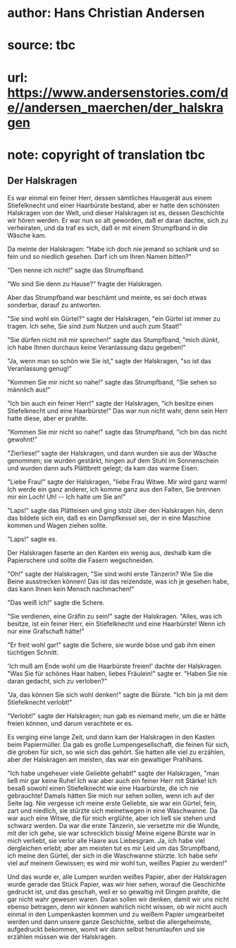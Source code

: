 # author: Hans Christian Andersen
# source: tbc
# url: https://www.andersenstories.com/de//andersen_maerchen/der_halskragen
# note: copyright of translation tbc

## Der Halskragen 

Es war einmal ein feiner Herr, dessen sämtliches Hausgerät aus einem
Stiefelknecht und einer Haarbürste bestand, aber er hatte den schönsten
Halskragen von der Welt, und dieser Halskragen ist es, dessen Geschichte
wir hören werden. Er war nun so alt geworden, daß er daran dachte, sich
zu verheiraten, und da traf es sich, daß er mit einem Strumpfband in die
Wäsche kam.

Da meinte der Halskragen: "Habe ich doch nie jemand so schlank und so
fein und so niedlich gesehen. Darf ich um Ihren Namen bitten?"

"Den nenne ich nicht!" sagte das Strumpfband.

"Wo sind Sie denn zu Hause?" fragte der Halskragen.

Aber das Strumpfband war beschämt und meinte, es sei doch etwas
sonderbar, darauf zu antworten.

"Sie sind wohl ein Gürtel?" sagte der Halskragen, "ein Gürtel ist
immer zu tragen. Ich sehe, Sie sind zum Nutzen und auch zum Staat!"

"Sie dürfen nicht mit mir sprechen!" sagte das Stumpfband, "mich
dünkt, ich habe Ihnen durchaus keine Veranlassung dazu gegeben!"

"Ja, wenn man so schön wie Sie ist," sagte der Halskragen, "so ist
das Veranlassung genug!"

"Kommen Sie mir nicht so nahe!" sagte das Strumpfband, "Sie sehen so
männlich aus!"

"Ich bin auch ein feiner Herr!" sagte der Halskragen, "ich besitze
einen Stiefelknecht und eine Haarbürste!" Das war nun nicht wahr, denn
sein Herr hatte diese, aber er prahlte.

"Kommen Sie mir nicht so nahe!" sagte das Strumpfband, "ich bin das
nicht gewohnt!"

"Zierliese!" sagte der Halskragen, und dann wurden sie aus der Wäsche
genommen; sie wurden gestärkt, hingen auf dem Stuhl im Sonnenschein und
wurden dann aufs Plättbrett gelegt; da kam das warme Eisen.

"Liebe Frau!" sagte der Halskragen, "liebe Frau Witwe. Mir wird ganz
warm! Ich werde ein ganz anderer, ich komme ganz aus den Falten, Sie
brennen mir ein Loch! Uh! -- Ich halte um Sie an!"

"Laps!" sagte das Plätteisen und ging stolz über den Halskragen hin,
denn das bildete sich ein, daß es ein Dampfkessel sei, der in eine
Maschine kommen und Wagen ziehen sollte.

"Laps!" sagte es.

Der Halskragen faserte an den Kanten ein wenig aus, deshalb kam die
Papierschere und sollte die Fasern wegschneiden.

"Oh!" sagte der Halskragen, "Sie sind wohl erste Tänzerin? Wie Sie
die Beine ausstrecken können! Das ist das reizendste, was ich je gesehen
habe, das kann Ihnen kein Mensch nachmachen!"

"Das weiß ich!" sagte die Schere.

"Sie verdienen, eine Gräfin zu sein!" sagte der Halskragen. "Alles,
was ich besitze, ist ein feiner Herr, ein Stiefelknecht und eine
Haarbürste! Wenn ich nur eine Grafschaft hätte!"

"Er freit wohl gar!" sagte die Schere, sie wurde böse und gab ihm
einen tüchtigen Schnitt.

'Ich muß am Ende wohl um die Haarbürste freien!' dachte der
Halskragen. "Was Sie für schönes Haar haben, liebes Fräulein!" sagte
er. "Haben Sie nie daran gedacht, sich zu verloben?"

"Ja, das können Sie sich wohl denken!" sagte die Bürste. "Ich bin ja
mit dem Stiefelknecht verlobt!"

"Verlobt!" sagte der Halskragen; nun gab es niemand mehr, um die er
hätte freien können, und darum verachtete er es.

Es verging eine lange Zeit, und dann kam der Halskragen in den Kasten
beim Papiermüller. Da gab es große Lumpengesellschaft, die feinen für
sich, die groben für sich, so wie sich das gehört. Sie hatten alle viel
zu erzählen, aber der Halskragen am meisten, das war ein gewaltiger
Prahlhans.

"Ich habe ungeheuer viele Geliebte gehabt!" sagte der Halskragen,
"man ließ mir gar keine Ruhe! Ich war aber auch ein feiner Herr mit
Stärke! Ich besaß sowohl einen Stiefelknecht wie eine Haarbürste, die
ich nie gebrauchte! Damals hätten Sie mich nur sehen sollen, wenn ich
auf der Seite lag. Nie vergesse ich meine erste Geliebte, sie war ein
Gürtel, fein, zart und niedlich, sie stürzte sich meinetwegen in eine
Waschwanne. Da war auch eine Witwe, die für mich erglühte, aber ich ließ
sie stehen und schwarz werden. Da war die erste Tänzerin, sie versetzte
mir die Wunde, mit der ich gehe, sie war schrecklich bissig! Meine
eigene Bürste war in mich verliebt, sie verlor alle Haare aus
Liebesgram. Ja, ich habe viel dergleichen erlebt; aber am meisten tut es
mir Leid um das Strumpfband, ich meine den Gürtel, der sich in die
Waschwanne stürzte. Ich habe sehr viel auf meinem Gewissen; es wird mir
wohl tun, weißes Papier zu werden!"

Und das wurde er, alle Lumpen wurden weißes Papier, aber der Halskragen
wurde gerade das Stück Papier, was wir hier sehen, worauf die Geschichte
gedruckt ist, und das geschah, weil er so gewaltig mit Dingen prahlte,
die gar nicht wahr gewesen waren. Daran sollen wir denken, damit wir uns
nicht ebenso betragen, denn wir können wahrlich nicht wissen, ob wir
nicht auch einmal in den Lumpenkasten kommen und zu weißem Papier
umgearbeitet werden und dann unsere ganze Geschichte, selbst die
allergeheimste, aufgedruckt bekommen, womit wir dann selbst herumlaufen
und sie erzählen müssen wie der Halskragen.
